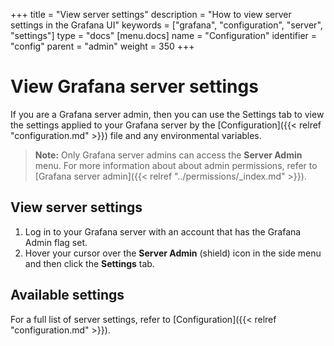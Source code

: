 +++
title = "View server settings"
description = "How to view server settings in the Grafana UI"
keywords = ["grafana", "configuration", "server", "settings"]
type = "docs"
[menu.docs]
name = "Configuration"
identifier = "config"
parent = "admin"
weight = 350
+++

# View Grafana server settings

If you are a Grafana server admin, then you can use the Settings tab to view the settings applied to your Grafana server by the [Configuration]({{< relref "configuration.md" >}}) file and any environmental variables.

> **Note:** Only Grafana server admins can access the **Server Admin** menu. For more information about about admin permissions, refer to [Grafana server admin]({{< relref "../permissions/_index.md" >}}).

## View server settings

1. Log in to your Grafana server with an account that has the Grafana Admin flag set.
1. Hover your cursor over the **Server Admin** (shield) icon in the side menu and then click the **Settings** tab.

## Available settings

For a full list of server settings, refer to [Configuration]({{< relref "configuration.md" >}}).